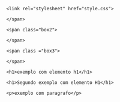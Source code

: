 <!DOCTYPE html>
<html lang="en">
<head>
    <meta charset="UTF-8">
    <meta name="viewport" content="width=device-width, initial-scale=1.0">
    <title>inline</title>
    
    <link rel="stylesheet" href="style.css">

</head>
<body>
    <span class="box1">

    </span>

    <span class="box2">

    </span>

    <span class ="box3">

    </span>

    <h1>exemplo com elemento h1</h1>

    <h1>Segundo exemplo com elemento H1</h1>

    <p>exemplo com paragrafo</p>

    

</body>
</html>
